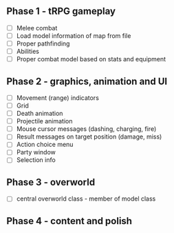 Phase 1 - tRPG gameplay
------------------
- [ ] Melee combat
- [ ] Load model information of map from file
- [ ] Proper pathfinding
- [ ] Abilities
- [ ] Proper combat model based on stats and equipment

Phase 2 - graphics, animation and UI
------------------
- [ ] Movement (range) indicators
- [ ] Grid
- [ ] Death animation
- [ ] Projectile animation
- [ ] Mouse cursor messages (dashing, charging, fire)
- [ ] Result messages on target position (damage, miss)
- [ ] Action choice menu
- [ ] Party window
- [ ] Selection info

Phase 3 - overworld
------------------
- [ ] central overworld class - member of model class

Phase 4 - content and polish
------------------
